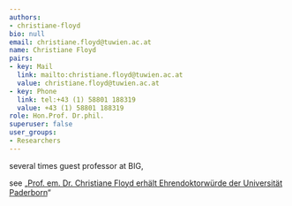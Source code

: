 ```yaml
---
authors:
- christiane-floyd
bio: null
email: christiane.floyd@tuwien.ac.at
name: Christiane Floyd
pairs:
- key: Mail
  link: mailto:christiane.floyd@tuwien.ac.at
  value: christiane.floyd@tuwien.ac.at
- key: Phone
  link: tel:+43 (1) 58801 188319
  value: +43 (1) 58801 188319
role: Hon.Prof. Dr.phil.
superuser: false
user_groups:
- Researchers
---
```


several times guest professor at BIG,

see „[Prof. em. Dr. Christiane Floyd erhält Ehrendoktorwürde der Universität Paderborn](https://www.min.uni-hamburg.de/ueber-die-fakultaet/aktuelles/2017-10-30.html)“